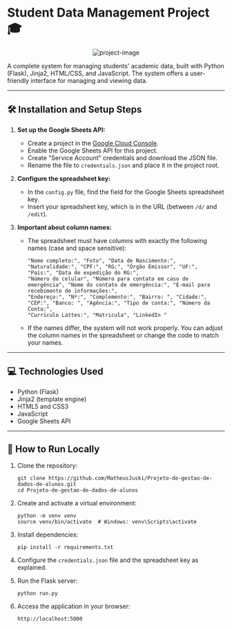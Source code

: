 # Student Data Management Project 🎓

<p align="center">
  <img src="https://socialify.git.ci/MatheusJuski/Projeto-de-gestao-de-dados-de-alunos/image?custom_language=Python&font=Inter&language=1&name=1&owner=1&pattern=Solid&theme=Dark" alt="project-image" />
</p>

A complete system for managing students' academic data, built with Python (Flask), Jinja2, HTML/CSS, and JavaScript. The system offers a user-friendly interface for managing and viewing data.

---

## 🛠️ Installation and Setup Steps

1. **Set up the Google Sheets API:**

   - Create a project in the [Google Cloud Console](https://console.cloud.google.com/).
   - Enable the Google Sheets API for this project.
   - Create "Service Account" credentials and download the JSON file.
   - Rename the file to `credentials.json` and place it in the project root.

2. **Configure the spreadsheet key:**

   - In the `config.py` file, find the field for the Google Sheets spreadsheet key.
   - Insert your spreadsheet key, which is in the URL (between `/d/` and `/edit`).

3. **Important about column names:**

   - The spreadsheet must have columns with exactly the following names (case and space sensitive):

     ```
     "Nome completo:", "Foto", "Data de Nascimento:", "Naturalidade:", "CPF:", "RG:", "Órgão Emissor", "UF:", "País:", "Data de expedição do RG:", 
     "Número do celular", "Número para contato em caso de emergência", "Nome do contato de emergência:", "E-mail para recebimento de informações:", 
     "Endereço:", "Nº:", "Complemento:", "Bairro: ", "Cidade:", "CEP:", "Banco: ", "Agência:", "Tipo de conta:", "Número da Conta:", 
     "Currículo Lattes:", "Matricula", "LinkedIn "
     ```

   - If the names differ, the system will not work properly. You can adjust the column names in the spreadsheet or change the code to match your names.

---

## 💻 Technologies Used

- Python (Flask)
- Jinja2 (template engine)
- HTML5 and CSS3
- JavaScript
- Google Sheets API

---

## 🚀 How to Run Locally

1. Clone the repository:
   ```
   git clone https://github.com/MatheusJuski/Projeto-de-gestao-de-dados-de-alunos.git
   cd Projeto-de-gestao-de-dados-de-alunos
   ```

2. Create and activate a virtual environment:
   ```
   python -m venv venv
   source venv/bin/activate  # Windows: venv\Scripts\activate
   ```

3. Install dependencies:
   ```
   pip install -r requirements.txt
   ```

4. Configure the `credentials.json` file and the spreadsheet key as explained.

5. Run the Flask server:
   ```
   python run.py
   ```

6. Access the application in your browser:
   ```
   http://localhost:5000
   ```
